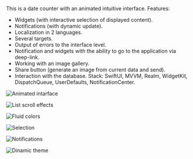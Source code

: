 This is a date counter with an animated intuitive interface.
Features:
- Widgets (with interactive selection of displayed content).
- Notifications (with dynamic update).
- Localization in 2 languages.
- Several targets.
- Output of errors to the interface level.
- Notification and widgets with the ability to go to the application via deep-link.
- Working with an image gallery.
- Share button (generate an image from current data and send).
- Interaction with the database.
Stack: SwiftUI, MVVM, Realm, WidgetKit, DispatchQueue, UserDefaults, NotificationCenter.

![Animated intarface](https://github.com/mirror-voly/Day-to-Days/blob/main/Presentation/InShot_20241102_185553722.gif)

![List scroll effects](https://github.com/mirror-voly/Day-to-Days/blob/main/Presentation/InShot_20241102_180318678.gif)

![Fluid colors](https://github.com/mirror-voly/Day-to-Days/blob/main/Presentation/InShot_20241102_182353378.gif)

![Selection](https://github.com/mirror-voly/Day-to-Days/blob/main/Presentation/InShot_20241102_183603284.gif)

![Notifications](https://github.com/mirror-voly/Day-to-Days/blob/main/Presentation/InShot_20241102_184727456.gif)

![Dinamic theme](https://github.com/mirror-voly/Day-to-Days/blob/main/Presentation/InShot_20241102_185033106.gif)
